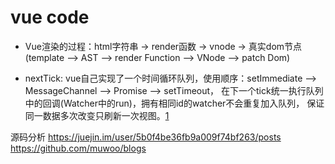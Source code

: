 # vue code

- Vue渲染的过程：html字符串 → render函数 → vnode → 真实dom节点(template --> AST --> render Function --> VNode --> patch Dom)

- nextTick: vue自己实现了一个时间循环队列，使用顺序：setImmediate --> MessageChannel --> Promise --> setTimeout，
在下一个tick统一执行队列中的回调(Watcher中的run)，拥有相同id的watcher不会重复加入队列，
保证同一数据多次改变只刷新一次视图。[1](https://github.com/muwoo/blogs/issues/13)


源码分析
https://juejin.im/user/5b0f4be36fb9a009f74bf263/posts
https://github.com/muwoo/blogs